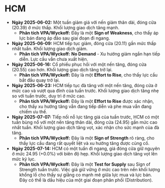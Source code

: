 # HCM

- **Ngày 2025-06-02:** Một tuần giảm giá với nến giảm thân dài, đóng cửa (20.39) ở mức thấp. Khối lượng giao dịch tăng mạnh.
    - **Phân tích VPA/Wyckoff:** Đây là một **Sign of Weakness**, cho thấy áp lực bán đang áp đảo sau giai đoạn đi ngang.
- **Ngày 2025-06-09:** HCM tiếp tục giảm, đóng cửa (20.11) gần mức thấp nhất tuần. Khối lượng giao dịch giảm.
    - **Phân tích VPA/Wyckoff:** **No Demand** - Xu hướng giảm ngắn hạn tiếp diễn. Lực cầu vẫn chưa xuất hiện.
- **Ngày 2025-06-16:** Cổ phiếu phục hồi với một nến tăng, đóng cửa (20.55) cao hơn. Khối lượng giao dịch tăng trở lại.
    - **Phân tích VPA/Wyckoff:** Đây là một **Effort to Rise**, cho thấy lực cầu bắt đầu quay trở lại.
- **Ngày 2025-06-23:** HCM tiếp tục đà tăng với một nến tăng, đóng cửa ở mức cao và vượt qua đỉnh của tuần trước. Khối lượng giao dịch tăng nhẹ so với tuần trước, duy trì ở mức cao.
    - **Phân tích VPA/Wyckoff:** Đây là một **Effort to Rise** được xác nhận, cho thấy xu hướng tăng vẫn đang tiếp diễn và phe mua vẫn đang chiếm ưu thế.
- **Ngày 2025-07-07:** Tiếp nối nỗ lực tăng giá của tuần trước, HCM có một tuần bùng nổ với một nến tăng thân dài, đóng cửa (24.95) gần mức cao nhất tuần. Khối lượng giao dịch tăng vọt, xác nhận cho sức mạnh của đà tăng.
    - **Phân tích VPA/Wyckoff:** Đây là một **Sign of Strength** rõ ràng, cho thấy lực cầu đang rất quyết liệt và xu hướng tăng được củng cố.
- **Ngày 2025-07-14:** HCM có một tuần đi ngang, giá đóng cửa giữ nguyên ở mức 24.95 (+0.0%) với biên độ hẹp. Khối lượng giao dịch tăng vọt lên mức kỷ lục.
    - **Phân tích VPA/Wyckoff:** Đây là một **Test for Supply** sau Sign of Strength tuần trước. Việc giá giữ vững ở mức cao trên nền khối lượng khổng lồ cho thấy sự giằng co mạnh mẽ giữa lực mua và lực bán. Đây có thể là dấu hiệu của một giai đoạn phân phối (Distribution).


